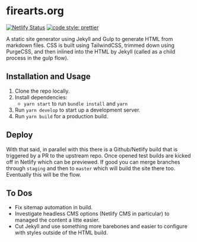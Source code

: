 # firearts.org

[![Netlify Status](https://api.netlify.com/api/v1/badges/36c81cca-18f3-433f-9db0-c02921d893d4/deploy-status)](https://app.netlify.com/sites/firearts/deploys) [![code style: prettier](https://img.shields.io/badge/code_style-prettier-ff69b4.svg?style=flat-square)](https://github.com/prettier/prettier)

A static site generator using Jekyll and Gulp to generate HTML from markdown files. CSS is built using TailwindCSS, trimmed down using PurgeCSS, and then inlined into the HTML by Jekyll (called as a child process in the gulp flow).

## Installation and Usage

1. Clone the repo locally.
1. Install dependencies:
    - `yarn start` to run `bundle install` and `yarn`
1. Run `yarn develop` to start up a development server.
1. Run `yarn build` for a production build.

## Deploy

With that said, in parallel with this there is a Github/Netlify build that is triggered by a PR to the upstream repo. Once opened test builds are kicked off in Netlify which can be previewed. If good you can merge branches through `staging` and then to `master` which will build the site there too. Eventually this will be the flow.

## To Dos

- Fix sitemap automation in build.
- Investigate headless CMS options (Netlify CMS in particular) to managed the content a litte easier.
- Cut Jekyll and use something more barebones and easier to configure with styles outside of the HTML build.

